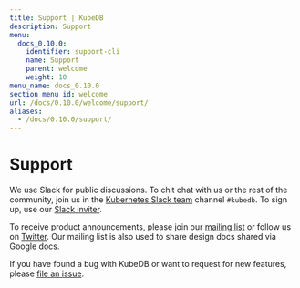 ```yaml
---
title: Support | KubeDB
description: Support
menu:
  docs_0.10.0:
    identifier: support-cli
    name: Support
    parent: welcome
    weight: 10
menu_name: docs_0.10.0
section_menu_id: welcome
url: /docs/0.10.0/welcome/support/
aliases:
  - /docs/0.10.0/support/
---
```


# Support

We use Slack for public discussions. To chit chat with us or the rest of the community, join us in the [Kubernetes Slack team](https://kubernetes.slack.com/messages/C8149MREV/) channel `#kubedb`. To sign up, use our [Slack inviter](http://slack.kubernetes.io/).

To receive product announcements, please join our [mailing list](https://groups.google.com/forum/#!forum/kubedb) or follow us on [Twitter](https://twitter.com/KubeDB). Our mailing list is also used to share design docs shared via Google docs.

If you have found a bug with KubeDB or want to request for new features, please [file an issue](https://github.com/kubedb/project/issues/new).
